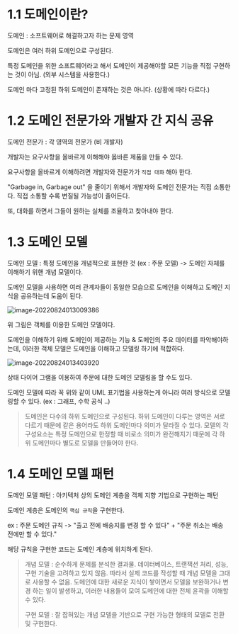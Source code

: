 # 1.1 도메인이란?

도메인 : 소프트웨어로 해결하고자 하는 문제 영역

도메인은 여러 하위 도메인으로 구성된다.

특정 도메인을 위한 소프트웨어라고 해서 도메인이 제공해야할 모든 기능을 직접 구현하는 것이 아님. (외부 시스템을 사용한다.)

도메인 마다 고정된 하위 도메인이 존재하는 것은 아니다. (상황에 따라 다르다.)

# 1.2 도메인 전문가와 개발자 간 지식 공유

도메인 전문가 : 각 영역의 전문가 (비 개발자)

개발자는 요구사항을 올바르게 이해해야 옳바른 제품을 만들 수 있다.

요구사항을 올바르게 이해하려면 개발자와 전문가가 `직접 대화` 해야 한다.

"Garbage in, Garbage out" 을 줄이기 위해서 개발자와 도메인 전문가는 직접 소통한다. 직접 소통할 수록 변질될 가능성이 줄어든다.

또, 대화를 하면서 그들이 원하는 실체를 조율하고 찾아내야 한다.

# 1.3 도메인 모델

도메인 모델 : 특정 도메인을 개념적으로 표현한 것 (ex : 주문 모델) -> 도메인 자체를 이해하기 위핸 개념 모델이다.

도메인 모델을 사용하면 여러 관계자들이 동일한 모습으로 도메인을 이해하고 도메인 지식을 공유하는데 도움이 된다.



![image-20220824013009386](https://user-images.githubusercontent.com/52458039/186219364-2235ccd5-aaf7-45f8-a02b-25cfcce27507.png)

위 그림은 객체를 이용한 도메인 모델이다.

도메인을 이해하기 위해 도메인이 제공하는 기능 & 도메인의 주요 데이터를 파악해야하는데, 이러한 객체 모델은 도메인을 이해하고 모델링 하기에 적합하다.

![image-20220824013403920](https://user-images.githubusercontent.com/52458039/186219464-3ee02dac-b19b-4964-b20e-e1ecf7a80920.png)

상태 다이어 그램을 이용하여 주문에 대한 도메인 모델링을 할 수도 있다.

도메인 모델에 따라 꼭 위와 같이 UML 표기법을 사용하는게 아니라 여러 방식으로 모델링할 수 있다. (ex : 그래프, 수학 공식 ..)

> 도메인은 다수의 하위 도메인으로 구성된다. 하위 도메인이 다루는 영역은 서로 다르기 때문에 같은 용어라도 하위 도메인마다 의미가 달라질 수 있다. 모델의 각 구성요소는 특정 도메인으로 한정할 때 비로소 의미가 완전해지기 때문에 각 하위 도메인마다 별도로 모델을 만들어야 한다.

# 1.4 도메인 모델 패턴

도메인 모델 패턴 : 아키텍처 상의 도메인 계층을 객체 지향 기법으로 구현하는 패턴

도메인 계층은 도메인의 `핵심 규칙`을 구현한다.

ex : 주문 도메인 규칙 -> "출고 전에 배송지를 변경 할 수 있다" + "주문 취소는 배송 전에만 할 수 있다."

해당 규칙을 구현한 코드는 도메인 계층에 위치하게 된다.

> 개념 모델 : 순수하게 문제를 분석한 결과물. 데이터베이스, 트랜잭션 처리, 성능, 구현 기술을 고려하고 있지 않음. 따라서 실제 코드를 작성할 때 개념 모델을 그대로 사용할 수 없음. 도메인에 대한 새로운 지식이 쌓이면서 모델을 보완하거나 변경 하는 일이 발생하고, 이러한 내용들이 모여 도메인에 대한 전체 윤곽을 이해할 수 있다.
>
> 구현 모델 : 잘 잡혀있는 개념 모델을 기반으로 구현 가능한 형태의 모델로 전환 및 구현한다.